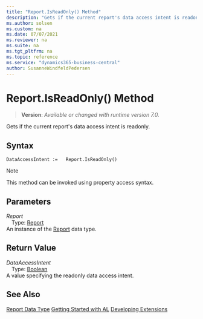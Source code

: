 ```yaml
---
title: "Report.IsReadOnly() Method"
description: "Gets if the current report's data access intent is readonly."
ms.author: solsen
ms.custom: na
ms.date: 07/07/2021
ms.reviewer: na
ms.suite: na
ms.tgt_pltfrm: na
ms.topic: reference
ms.service: "dynamics365-business-central"
author: SusanneWindfeldPedersen
---
```

[//]: # (START>DO_NOT_EDIT)
[//]: # (IMPORTANT:Do not edit any of the content between here and the END>DO_NOT_EDIT.)
[//]: # (Any modifications should be made in the .xml files in the ModernDev repo.)
# Report.IsReadOnly() Method
> **Version**: _Available or changed with runtime version 7.0._

Gets if the current report's data access intent is readonly.


## Syntax
```AL
DataAccessIntent :=   Report.IsReadOnly()
```
> [!NOTE]
> This method can be invoked using property access syntax.

## Parameters
*Report*  
&emsp;Type: [Report](report-data-type.md)  
An instance of the [Report](report-data-type.md) data type.  

## Return Value
*DataAccessIntent*  
&emsp;Type: [Boolean](../boolean/boolean-data-type.md)  
A value specifying the readonly data access intent.


[//]: # (IMPORTANT: END>DO_NOT_EDIT)
## See Also
[Report Data Type](report-data-type.md)
[Getting Started with AL](../../devenv-get-started.md)
[Developing Extensions](../../devenv-dev-overview.md)  